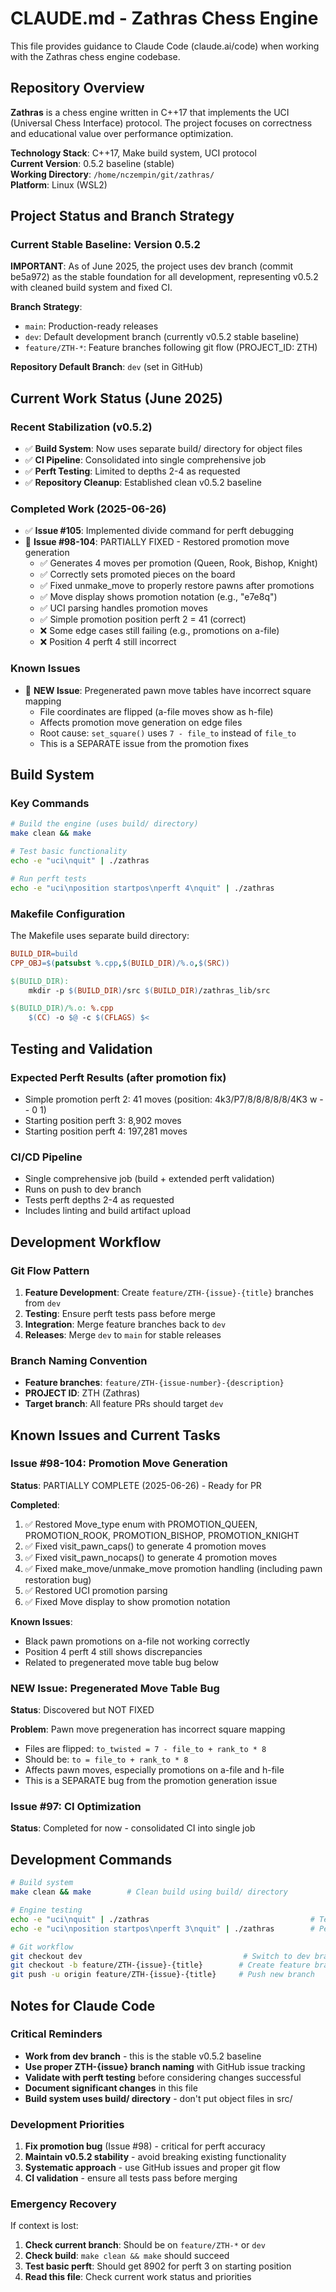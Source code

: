 # CLAUDE.md - Zathras Chess Engine

This file provides guidance to Claude Code (claude.ai/code) when working with the Zathras chess engine codebase.

## Repository Overview

**Zathras** is a chess engine written in C++17 that implements the UCI (Universal Chess Interface) protocol. The project focuses on correctness and educational value over performance optimization.

**Technology Stack**: C++17, Make build system, UCI protocol  
**Current Version**: 0.5.2 baseline (stable)  
**Working Directory**: `/home/nczempin/git/zathras/`  
**Platform**: Linux (WSL2)

## Project Status and Branch Strategy

### Current Stable Baseline: Version 0.5.2

**IMPORTANT**: As of June 2025, the project uses dev branch (commit be5a972) as the stable foundation for all development, representing v0.5.2 with cleaned build system and fixed CI.

**Branch Strategy**:
- `main`: Production-ready releases 
- `dev`: Default development branch (currently v0.5.2 stable baseline)
- `feature/ZTH-*`: Feature branches following git flow (PROJECT_ID: ZTH)

**Repository Default Branch**: `dev` (set in GitHub)

## Current Work Status (June 2025)

### Recent Stabilization (v0.5.2)
- ✅ **Build System**: Now uses separate build/ directory for object files
- ✅ **CI Pipeline**: Consolidated into single comprehensive job
- ✅ **Perft Testing**: Limited to depths 2-4 as requested
- ✅ **Repository Cleanup**: Established clean v0.5.2 baseline

### Completed Work (2025-06-26)
- ✅ **Issue #105**: Implemented divide command for perft debugging
- 🔄 **Issue #98-104**: PARTIALLY FIXED - Restored promotion move generation
  - ✅ Generates 4 moves per promotion (Queen, Rook, Bishop, Knight)
  - ✅ Correctly sets promoted pieces on the board
  - ✅ Fixed unmake_move to properly restore pawns after promotions
  - ✅ Move display shows promotion notation (e.g., "e7e8q")
  - ✅ UCI parsing handles promotion moves
  - ✅ Simple promotion position perft 2 = 41 (correct)
  - ❌ Some edge cases still failing (e.g., promotions on a-file)
  - ❌ Position 4 perft 4 still incorrect

### Known Issues
- 🐛 **NEW Issue**: Pregenerated pawn move tables have incorrect square mapping
  - File coordinates are flipped (a-file moves show as h-file)
  - Affects promotion move generation on edge files
  - Root cause: `set_square()` uses `7 - file_to` instead of `file_to`
  - This is a SEPARATE issue from the promotion fixes

## Build System

### Key Commands

```bash
# Build the engine (uses build/ directory)
make clean && make

# Test basic functionality  
echo -e "uci\nquit" | ./zathras

# Run perft tests
echo -e "uci\nposition startpos\nperft 4\nquit" | ./zathras
```

### Makefile Configuration

The Makefile uses separate build directory:

```makefile
BUILD_DIR=build
CPP_OBJ=$(patsubst %.cpp,$(BUILD_DIR)/%.o,$(SRC))

$(BUILD_DIR):
	mkdir -p $(BUILD_DIR)/src $(BUILD_DIR)/zathras_lib/src

$(BUILD_DIR)/%.o: %.cpp
	$(CC) -o $@ -c $(CFLAGS) $<
```

## Testing and Validation

### Expected Perft Results (after promotion fix)
- Simple promotion perft 2: 41 moves (position: 4k3/P7/8/8/8/8/8/4K3 w - - 0 1)
- Starting position perft 3: 8,902 moves
- Starting position perft 4: 197,281 moves

### CI/CD Pipeline
- Single comprehensive job (build + extended perft validation)
- Runs on push to dev branch
- Tests perft depths 2-4 as requested
- Includes linting and build artifact upload

## Development Workflow

### Git Flow Pattern
1. **Feature Development**: Create `feature/ZTH-{issue}-{title}` branches from `dev`
2. **Testing**: Ensure perft tests pass before merge
3. **Integration**: Merge feature branches back to `dev` 
4. **Releases**: Merge `dev` to `main` for stable releases

### Branch Naming Convention
- **Feature branches**: `feature/ZTH-{issue-number}-{description}`
- **PROJECT ID**: ZTH (Zathras)
- **Target branch**: All feature PRs should target `dev`

## Known Issues and Current Tasks

### Issue #98-104: Promotion Move Generation
**Status**: PARTIALLY COMPLETE (2025-06-26) - Ready for PR

**Completed**:
1. ✅ Restored Move_type enum with PROMOTION_QUEEN, PROMOTION_ROOK, PROMOTION_BISHOP, PROMOTION_KNIGHT
2. ✅ Fixed visit_pawn_caps() to generate 4 promotion moves  
3. ✅ Fixed visit_pawn_nocaps() to generate 4 promotion moves
4. ✅ Fixed make_move/unmake_move promotion handling (including pawn restoration bug)
5. ✅ Restored UCI promotion parsing
6. ✅ Fixed Move display to show promotion notation

**Known Issues**:
- Black pawn promotions on a-file not working correctly
- Position 4 perft 4 still shows discrepancies
- Related to pregenerated move table bug below

### NEW Issue: Pregenerated Move Table Bug
**Status**: Discovered but NOT FIXED

**Problem**: Pawn move pregeneration has incorrect square mapping
- Files are flipped: `to_twisted = 7 - file_to + rank_to * 8`
- Should be: `to = file_to + rank_to * 8`
- Affects pawn moves, especially promotions on a-file and h-file
- This is a SEPARATE bug from the promotion generation issue

### Issue #97: CI Optimization
**Status**: Completed for now - consolidated CI into single job

## Development Commands
```bash
# Build system
make clean && make        # Clean build using build/ directory

# Engine testing  
echo -e "uci\nquit" | ./zathras                                    # Test UCI interface
echo -e "uci\nposition startpos\nperft 3\nquit" | ./zathras        # Performance test

# Git workflow
git checkout dev                                    # Switch to dev branch
git checkout -b feature/ZTH-{issue}-{title}        # Create feature branch
git push -u origin feature/ZTH-{issue}-{title}     # Push new branch
```

## Notes for Claude Code

### Critical Reminders
- **Work from dev branch** - this is the stable v0.5.2 baseline
- **Use proper ZTH-{issue} branch naming** with GitHub issue tracking
- **Validate with perft testing** before considering changes successful
- **Document significant changes** in this file
- **Build system uses build/ directory** - don't put object files in src/

### Development Priorities
1. **Fix promotion bug** (Issue #98) - critical for perft accuracy
2. **Maintain v0.5.2 stability** - avoid breaking existing functionality
3. **Systematic approach** - use GitHub issues and proper git flow
4. **CI validation** - ensure all tests pass before merging

### Emergency Recovery
If context is lost:
1. **Check current branch**: Should be on `feature/ZTH-*` or `dev`
2. **Check build**: `make clean && make` should succeed
3. **Test basic perft**: Should get 8902 for perft 3 on starting position
4. **Read this file**: Check current work status and priorities